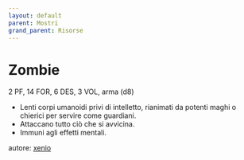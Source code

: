 ```yaml
---
layout: default
parent: Mostri
grand_parent: Risorse
---
```


# Zombie
2 PF, 14 FOR, 6 DES, 3 VOL, arma (d8)
- Lenti corpi umanoidi privi di intelletto, rianimati da potenti maghi o chierici per servire come guardiani.
- Attaccano tutto ciò che si avvicina.
- Immuni agli effetti mentali.

autore: [xenio](https://xenioinabottle.blogspot.com)
